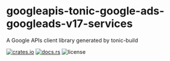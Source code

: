 # googleapis-tonic-google-ads-googleads-v17-services

A Google APIs client library generated by tonic-build

[![crates.io](https://img.shields.io/crates/v/googleapis-tonic-google-ads-googleads-v17-services)](https://crates.io/crates/googleapis-tonic-google-ads-googleads-v17-services)
[![docs.rs](https://img.shields.io/docsrs/googleapis-tonic-google-ads-googleads-v17-services)](https://docs.rs/googleapis-tonic-google-ads-googleads-v17-services)
![license](https://img.shields.io/crates/l/googleapis-tonic-google-ads-googleads-v17-services)
